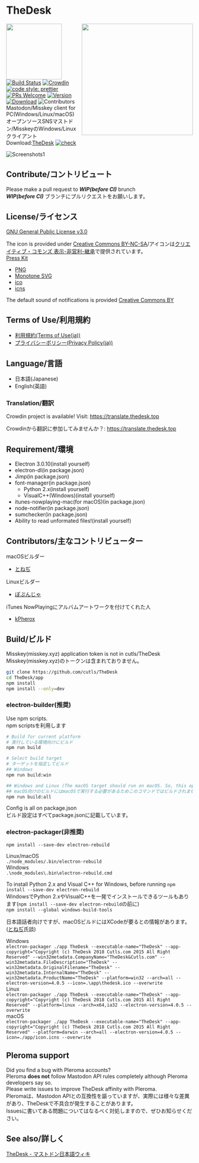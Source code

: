 # TheDesk

<img src="https://thedesk.top/img/top.png" width="300" align="right">
<img src="https://thedesk.top/img/desk.png" width="150" align="left">
 
[![Build Status](https://travis-ci.org/cutls/TheDesk.svg?branch=master)](https://travis-ci.org/cutls/TheDesk)
[![Crowdin](https://d322cqt584bo4o.cloudfront.net/thedesk/localized.svg)](https://translate.thedesk.top/project/thedesk)
[![code style: prettier](https://flat.badgen.net/badge/code%20style/prettier/pink)](https://github.com/prettier/prettier)
[![PRs Welcome](https://flat.badgen.net/badge/PRs/welcome/green)](https://github.com/cutls/TheDesk/pulls)
[![Version](https://flat.badgen.net/github/release/cutls/TheDesk)](https://github.com/cutls/TheDesk/releases)
[![Download](https://flat.badgen.net/github/assets-dl/cutls/TheDesk)](https://github.com/cutls/TheDesk/releases)
![Contributors](https://flat.badgen.net/github/contributors/cutls/TheDesk)  
Mastodon/Misskey client for PC(Windows/Linux/macOS)  
オープンソースSNSマストドン/MisskeyのWindows/Linuxクライアント  
Download:[TheDesk](https://thedesk.top) [![check](https://status.cutls.com/badge/?site=thedesk.top)](https://status.cutls.com)    

![Screenshots1](https://thedesk.top/img/scr1.png)  

## Contribute/コントリビュート

Please make a pull request to ***WIP(before CI)*** brunch  
***WIP(before CI)*** ブランチにプルリクエストをお願いします。

## License/ライセンス

[GNU General Public License v3.0](https://github.com/cutls/TheDesk/blob/master/LICENSE)  

The icon is provided under [Creative Commons BY-NC-SA](https://creativecommons.org/licenses/by-nc-sa/4.0/)/アイコンは[クリエイティブ・コモンズ 表示-非営利-継承](https://creativecommons.org/licenses/by-nc-sa/4.0/)で提供されています。  
[Press Kit](https://dl.thedesk.top/press/TheDesk+PressKit.zip)  

* [PNG](https://dl.thedesk.top/press/TheDesk.png)
* [Monotone SVG](https://dl.thedesk.top/press/TheDesk.svg)
* [ico](https://dl.thedesk.top/press/TheDesk.ico)
* [icns](https://dl.thedesk.top/press/TheDesk.icns)

The default sound of notifications is provided [Creative Commons BY](https://creativecommons.org/licenses/by/4.0/)

## Terms of Use/利用規約

* [利用規約(Terms of Use(ja))](https://thedesk.top/tos.html)
* [プライバシーポリシー(Privacy Policy(ja))](https://thedesk.top/priv.html)

## Language/言語

* 日本語(Japanese)
* English(英語)

### Translation/翻訳

Crowdin project is available! Visit: https://translate.thedesk.top  
  
Crowdinから翻訳に参加してみませんか？: https://translate.thedesk.top  

## Requirement/環境

* Electron 3.0.10(install yourself)
* electron-dl(in package.json)
* Jimp(in package.json)
* font-manager(in package.json)
  * Python 2.x(install yourself)
  * VisualC++(Windows)(install yourself)
* itunes-nowplaying-mac(for macOS)(in package.json)
* node-notifier(in package.json)
* sumchecker(in package.json)
* Ability to read unformated files!(install yourself)

## Contributors/主なコントリビューター

macOSビルダー  

* [とねぢ](https://minohdon.jp/@toneji)

Linuxビルダー  

* [ぽぷんじゃ](https://popon.pptdn.jp/@popn_ja)

iTunes NowPlayingにアルバムアートワークを付けてくれた人

* [kPherox](https://www.kr-kp.com/)

## Build/ビルド

Misskey(misskey.xyz) application token is not in cutls/TheDesk  
Misskey(misskey.xyz)のトークンは含まれておりません。

```sh
git clone https://github.com/cutls/TheDesk
cd TheDesk/app
npm install
npm install --only=dev
```

### electron-builder(推奨)
Use npm scripts.  
npm scriptsを利用します

```sh
# Build for current platform
# 実行している環境向けにビルド
npm run build

# Select build target
# ターゲットを指定してビルド
## Windows
npm run build:win

## Windows and Linux (The macOS target should run on macOS. So, this option hasn't include the build for macOS)
## macOS向けのビルドにはmacOSで実行する必要があるためこのコマンドではビルドされません
npm run build:all
```

Config is all on package.json  
ビルド設定はすべてpackage.jsonに記載しています。  

### electron-packager(非推奨)
`npm install --save-dev electron-rebuild`  
  
Linux/macOS  
`./node_modules/.bin/electron-rebuild`  
Windows  
`.\node_modules\.bin\electron-rebuild.cmd`  
  
To install Python 2.x and Visual C++ for Windows, before running `npm install --save-dev electron-rebuild`  
WindowsでPython 2.xやVisualC++を一発でインストールできるツールもあります(`npm install --save-dev electron-rebuild`の前に)  
`npm install --global windows-build-tools`  
  
日本語話者向けですが、macOSビルドにはXCodeが要るとの情報があります。([とねぢ](https://minohdon.jp/@toneji)氏談)  

Windows  
`electron-packager ./app TheDesk --executable-name="TheDesk" --app-copyright="Copyright (c) TheDesk 2018 Cutls.com 2015 All Right Reserved" --win32metadata.CompanyName="TheDesk&Cutls.com" --win32metadata.FileDescription="TheDesk" --win32metadata.OriginalFilename="TheDesk" --win32metadata.InternalName="TheDesk" --win32metadata.ProductName="TheDesk" --platform=win32 --arch=all --electron-version=4.0.5 --icon=.\app\thedesk.ico --overwrite`  
Linux  
`electron-packager ./app TheDesk --executable-name="TheDesk" --app-copyright="Copyright (c) TheDesk 2018 Cutls.com 2015 All Right Reserved" --platform=linux --arch=x64,ia32 --electron-version=4.0.5 --overwrite`  
macOS  
`electron-packager ./app TheDesk --executable-name="TheDesk" --app-copyright="Copyright (c) TheDesk 2018 Cutls.com 2015 All Right Reserved" --platform=darwin --arch=all --electron-version=4.0.5 --icon=./app/icon.icns --overwrite`  

## Pleroma support

Did you find a bug with Pleroma accounts?  
Pleroma **does not** follow Mastodon API rules completely although Pleroma developers say so.  
Please write issues to improve TheDesk affinity with Pleroma.  
Pleromaは、Mastodon APIとの互換性を謳っていますが、実際には様々な差異があり、TheDeskで不具合が発生することがあります。  
Issuesに書いてある問題についてはなるべく対処しますので、ぜひお知らせください。

## See also/詳しく

[TheDesk - マストドン日本語ウィキ](https://ja.mstdn.wiki/TheDesk)
